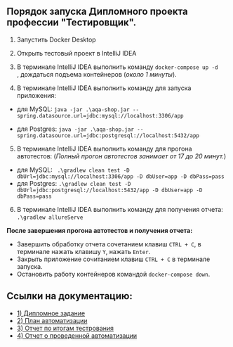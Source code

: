## Порядок запуска Дипломного проекта профессии "Тестировщик". 

1. Запустить Docker Desktop

1. Открыть тестовый проект в IntelliJ IDEA

1. В терминале IntelliJ IDEA выполнить команду `docker-compose up -d   `, дождаться подъема контейнеров (*около 1 минуты*).

2. В терминале IntelliJ IDEA выполнить команду для запуска приложения:
- для MySQL:
 `java -jar .\aqa-shop.jar --spring.datasource.url=jdbc:mysql://localhost:3306/app`
 
- для Postgres:
`java -jar .\aqa-shop.jar --spring.datasource.url=jdbc:postgresql://localhost:5432/app`

5. В терминале IntelliJ IDEA выполнить команду для прогона автотестов: (*Полный прогон автотестов занимает от 17 до 20 минут.*)

- для MySQL:
` .\gradlew clean test -D dbUrl=jdbc:mysql://localhost:3306/app -D dbUser=app -D dbPass=pass` 
- для Postgres:
`.\gradlew clean test -D dbUrl=jdbc:postgresql://localhost:5432/app -D dbUser=app -D dbPass=pass` 

6. В терминале IntelliJ IDEA выполнить команду для получения отчета:
`.\gradlew allureServe `

**После завершения прогона автотестов и получения отчета:**
- Завершить обработку отчета сочетанием клавиш `CTRL + C`, в терминале нажать клавишу `Y`, нажать `Enter`.
- Закрыть приложение сочитанием клавиш `CTRL + C` в терминале запуска.
- Остановить работу контейнеров командой `docker-compose down`.

## Ссылки на документацию:
- [1) Дипломное задание](https://github.com/netology-code/qa-diploma/blob/master/README.md)
- [2) План автоматизации](https://github.com/manny1892/QADiplomWork/blob/master/Plan.md)
- [3) Отчет по итогам тестрования](https://github.com/manny1892/QADiplomWork/blob/master/TestReport.md)
- [4) Отчет о проведенной автоматизации](https://github.com/manny1892/QADiplomWork/blob/master/Summary.md)

